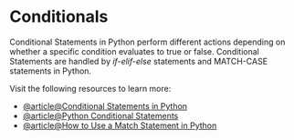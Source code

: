 # Conditionals

Conditional Statements in Python perform different actions depending on whether a specific condition evaluates to true or false. Conditional Statements are handled by _if-elif-else_ statements and MATCH-CASE statements in Python.

Visit the following resources to learn more:

- [@article@Conditional Statements in Python](https://realpython.com/python-conditional-statements/)
- [@article@Python Conditional Statements](https://www.guru99.com/if-loop-python-conditional-structures.html)
- [@article@How to Use a Match Statement in Python](https://learnpython.com/blog/python-match-case-statement/)
